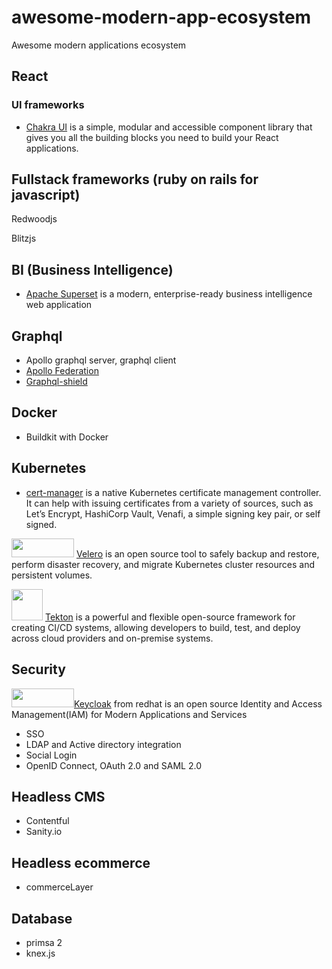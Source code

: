 # awesome-modern-app-ecosystem
Awesome modern applications ecosystem

## React 

### UI frameworks 
* [Chakra UI](https://chakra-ui.com/) is a simple, modular and accessible component library that gives you all the building blocks you need to build your React applications.

## Fullstack frameworks (ruby on rails for javascript)

Redwoodjs

Blitzjs

## BI (Business Intelligence) 
* [Apache Superset](https://superset.incubator.apache.org/index.html) is a modern, enterprise-ready business intelligence web application

## Graphql 
* Apollo graphql server, graphql client 
* [Apollo Federation](https://www.apollographql.com/docs/apollo-server/federation/introduction/)
* [Graphql-shield](https://github.com/maticzav/graphql-shield)

## Docker 

* Buildkit with Docker 

## Kubernetes 
* [cert-manager](https://cert-manager.io/docs/) is a native Kubernetes certificate management controller. It can help with issuing certificates from a variety of sources, such as Let’s Encrypt, HashiCorp Vault, Venafi, a simple signing key pair, or self signed.

<img src="https://velero.io/img/Velero.svg" width="100" height="30">  [Velero](https://velero.io/) is an open source tool to safely backup and restore, perform disaster recovery, and migrate Kubernetes cluster resources and persistent volumes.

<img src="https://pbs.twimg.com/profile_images/1105325308633178112/cFwIO-21_400x400.png" width="50" height="50">  [Tekton](https://tekton.dev/) is a powerful and flexible open-source framework for creating CI/CD systems, allowing developers to build, test, and deploy across cloud providers and on-premise systems. 

## Security
<img src="https://www.keycloak.org/resources/images/keycloak_logo_480x108.png" width="100" height="30">[Keycloak](https://www.keycloak.org/) from redhat is an open source Identity and Access Management(IAM) for Modern Applications and Services
* SSO
* LDAP and Active directory integration
* Social Login
* OpenID Connect, OAuth 2.0 and SAML 2.0

## Headless CMS
* Contentful
* Sanity.io

## Headless ecommerce 
* commerceLayer

## Database 
* primsa 2
* knex.js 
